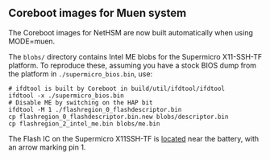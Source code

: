 ## Coreboot images for Muen system

The Coreboot images for NetHSM are now built automatically when using MODE=muen.

The `blobs/` directory contains Intel ME blobs for the Supermicro X11-SSH-TF platform. To reproduce these, assuming you have a stock BIOS dump from the platform in `./supermicro_bios.bin`, use:

```
# ifdtool is built by Coreboot in build/util/ifdtool/ifdtool
ifdtool -x ./supermicro_bios.bin
# Disable ME by switching on the HAP bit
ifdtool -M 1 ./flashregion_0_flashdescriptor.bin
cp flashregion_0_flashdescriptor.bin.new blobs/descriptor.bin
cp flashregion_2_intel_me.bin blobs/me.bin
```

The Flash IC on the Supermicro X11SSH-TF is [located](https://doc.coreboot.org/mainboard/supermicro/x11-lga1151-series/x11ssh-tf/x11ssh-tf.html) near the battery, with an arrow marking pin 1.
